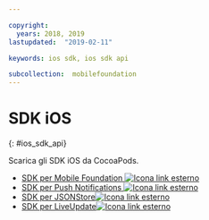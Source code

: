 ```yaml
---

copyright:
  years: 2018, 2019
lastupdated:  "2019-02-11"

keywords: ios sdk, ios sdk api

subcollection:  mobilefoundation
---
```


#	SDK iOS
{: #ios_sdk_api}

Scarica gli SDK iOS da CocoaPods.

* [SDK per Mobile Foundation ![Icona link esterno](../../icons/launch-glyph.svg "Icona link esterno")](https://cocoapods.org/pods/IBMMobileFirstPlatformFoundation)
* [SDK per Push Notifications ![Icona link esterno](../../icons/launch-glyph.svg "Icona link esterno")](https://cocoapods.org/pods/IBMMobileFirstPlatformFoundationPush)
* [SDK per JSONStore![Icona link esterno](../../icons/launch-glyph.svg "Icona link esterno")](https://cocoapods.org/pods/IBMMobileFirstPlatformFoundationJSONStore)
* [SDK per LiveUpdate![Icona link esterno](../../icons/launch-glyph.svg "Icona link esterno")](https://cocoapods.org/pods/IBMMobileFirstPlatformFoundationLiveUpdate)
